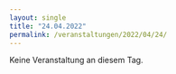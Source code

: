 ```yaml
---
layout: single
title: "24.04.2022"
permalink: /veranstaltungen/2022/04/24/
---
```


Keine Veranstaltung an diesem Tag.
